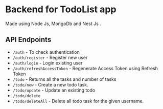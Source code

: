 # Backend for TodoList app

Made using Node Js, MongoDb and Nest Js .

## API Endpoints

- `/auth` - To check authentication
- `/auth/register` - Register new user
- `/auth/login` - Login existing user
- `/auth/refreshAccessToken` - Regenerate Access Token using Refresh Token
- `/todo` - Returns all the tasks and number of tasks
- `/todo/new` - Create a new todo task.
- `/todo/update` - Update an existing todo
- `/todo/delete`
- `/todo/deleteAll` - Delete all todo task for the given username.
